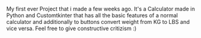 My first ever Project that i made a few weeks ago.
It's a Calculator made in Python and Customtkinter that has all the basic features of a normal calculator
and additionally to buttons convert weight from KG to LBS and vice versa. 
Feel free to give constructive critizism :) 
